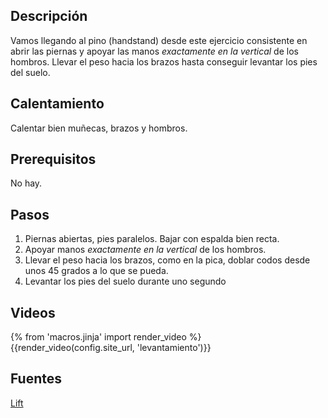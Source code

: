 ## Descripción

Vamos llegando al pino (handstand) desde este ejercicio consistente en abrir las piernas y apoyar las manos *exactamente en la vertical* de los hombros. Llevar el peso hacia los brazos hasta conseguir levantar los pies del suelo.


## Calentamiento

Calentar bien muñecas, brazos y hombros.

## Prerequisitos

No hay.

## Pasos

1. Piernas abiertas, pies paralelos. Bajar con espalda bien recta.
2. Apoyar manos *exactamente en la vertical* de los hombros.
3. Llevar el peso hacia los brazos, como en la pica, doblar codos desde unos 45 grados a lo que se pueda.
4. Levantar los pies del suelo durante uno segundo

## Videos

{% from 'macros.jinja' import render_video %}
{{render_video(config.site_url, 'levantamiento')}}

## Fuentes

[Lift](/varios/fuentes/#lift)
